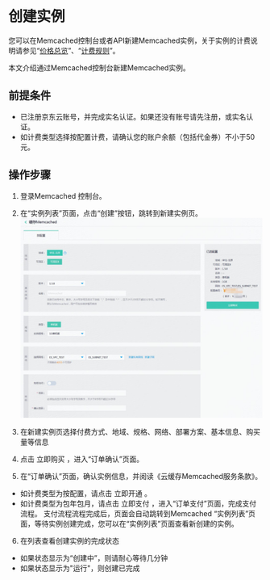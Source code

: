 # 创建实例

您可以在Memcached控制台或者API新建Memcached实例，关于实例的计费说明请参见“[价格总览](../Pricing/Price-Overview.md)”、“[计费规则](../Pricing/Billing-Rules.md)”。

本文介绍通过Memcached控制台新建Memcached实例。

## 前提条件
- 已注册京东云账号，并完成实名认证。如果还没有账号请先注册，或实名认证。
- 如计费类型选择按配置计费，请确认您的账户余额（包括代金券）不小于50元。

## 操作步骤
1. 登录Memcached 控制台。

2. 在“实例列表”页面，点击“创建”按钮，跳转到新建实例页。
   ![创建实例](https://github.com/jdcloudcom/cn/blob/JCS-for-Memcached/image/Memcached/create-Memcached-instance.jpg)

3. 在新建实例页选择付费方式、地域、规格、网络、部署方案、基本信息、购买量等信息

4. 点击 立即购买 ，进入“订单确认”页面。

5. 在“订单确认”页面，确认实例信息，并阅读《云缓存Memcached服务条款》。

  - 如计费类型为按配置，请点击 立即开通 。
  - 如计费类型为包年包月，请点击 立即支付 ，进入“订单支付”页面，完成支付流程。
支付流程流程完成后，页面会自动跳转到Memcached “实例列表”页面，等待实例创建完成，您可以在“实例列表”页面查看新创建的实例。

6. 在列表查看创建实例的完成状态
  - 如果状态显示为“创建中”，则请耐心等待几分钟
  - 如果状态显示为"运行"，则创建已完成


